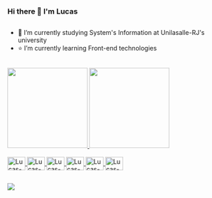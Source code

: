 ### Hi there 👋 I'm Lucas

##
- 💼 I’m currently studying System's Information at Unilasalle-RJ's university
- ⭐ I’m currently learning Front-end technologies
##
<div>
  <a href="https://github.com/lukavmm">
  <img height="180em" src="https://github-readme-stats.vercel.app/api?username=lukavmm&show_icons=true&theme=dark&include_all_commits=true&count_private=true"/>
  <img height="180em" src="https://github-readme-stats.vercel.app/api/top-langs/?username=lukavmm&layout=compact&langs_count=16&theme=dark"/>
</div>
 <div style="display: inline_block"><br>
    <img align="center" alt="Lucas-html" height="30" width="40" src="https://cdn.jsdelivr.net/gh/devicons/devicon/icons/html5/html5-original.svg"/>
   <img align="center" alt="Lucas-css" height="30" width="40" src="https://cdn.jsdelivr.net/gh/devicons/devicon/icons/css3/css3-original.svg"/>
   <img align="center" alt="Lucas-C" height="30" width="40" src="https://cdn.jsdelivr.net/gh/devicons/devicon/icons/c/c-original.svg"/>
   <img align="center" alt="Lucas-js" height="30" width="40" src="https://cdn.jsdelivr.net/gh/devicons/devicon/icons/javascript/javascript-plain.svg"/>
   <img align="center" alt="Lucas-python" height="30" width="40" src="https://cdn.jsdelivr.net/gh/devicons/devicon/icons/python/python-original.svg"/>
   <img align="center" alt="Lucas-sql" height="30" width="40" src="https://cdn.jsdelivr.net/gh/devicons/devicon/icons/mysql/mysql-original.svg"/>
  </div>
  
  
## 
   
<div>
  <a href="mailto:veiga.lukinhas@gmail.com"><img src="https://img.shields.io/badge/Gmail-D14836?style=for-the-badge&logo=gmail&logoColor=white" target="_blank"></a>
</div>
